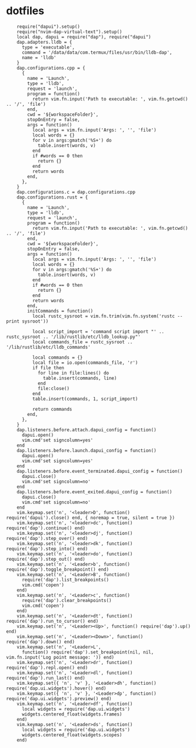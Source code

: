 # dotfiles

        require("dapui").setup()
        require("nvim-dap-virtual-text").setup()
        local dap, dapui = require("dap"), require("dapui")
        dap.adapters.lldb = {
          type = 'executable',
          command = '/data/data/com.termux/files/usr/bin/lldb-dap',
          name = 'lldb'
        }
        dap.configurations.cpp = {
          {
            name = 'Launch',
            type = 'lldb',
            request = 'launch',
            program = function()
              return vim.fn.input('Path to executable: ', vim.fn.getcwd() .. '/', 'file')
            end,
            cwd = '${workspaceFolder}',
            stopOnEntry = false,
            args = function()
              local args = vim.fn.input('Args: ', '', 'file')
              local words = {}
              for v in args:gmatch('%S+') do
                table.insert(words, v)
              end
              if #words == 0 then
                return {}
              end
              return words
            end,
          },
        }
        dap.configurations.c = dap.configurations.cpp
        dap.configurations.rust = {
          {
            name = 'Launch',
            type = 'lldb',
            request = 'launch',
            program = function()
              return vim.fn.input('Path to executable: ', vim.fn.getcwd() .. '/', 'file')
            end,
            cwd = '${workspaceFolder}',
            stopOnEntry = false,
            args = function()
              local args = vim.fn.input('Args: ', '', 'file')
              local words = {}
              for v in args:gmatch('%S+') do
                table.insert(words, v)
              end
              if #words == 0 then
                return {}
              end
              return words
            end,
            initCommands = function()
              local rustc_sysroot = vim.fn.trim(vim.fn.system('rustc --print sysroot'))
        
              local script_import = 'command script import "' .. rustc_sysroot .. '/lib/rustlib/etc/lldb_lookup.py"'
              local commands_file = rustc_sysroot .. '/lib/rustlib/etc/lldb_commands'
        
              local commands = {}
              local file = io.open(commands_file, 'r')
              if file then
                for line in file:lines() do
                  table.insert(commands, line)
                end
                file:close()
              end
              table.insert(commands, 1, script_import)
        
              return commands
            end,
          },
        }
        dap.listeners.before.attach.dapui_config = function()
          dapui.open()
          vim.cmd'set signcolumn=yes'
        end
        dap.listeners.before.launch.dapui_config = function()
          dapui.open()
          vim.cmd'set signcolumn=yes'
        end
        dap.listeners.before.event_terminated.dapui_config = function()
          dapui.close()
          vim.cmd'set signcolumn=no'
        end
        dap.listeners.before.event_exited.dapui_config = function()
          dapui.close()
          vim.cmd'set signcolumn=no'
        end
        vim.keymap.set('n', '<leader>D', function() require('dapui').close() end, { noremap = true, silent = true })
        vim.keymap.set('n', '<leader>dc', function() require('dap').continue() end)
        vim.keymap.set('n', '<leader>dj', function() require('dap').step_over() end)
        vim.keymap.set('n', '<leader>dk', function() require('dap').step_into() end)
        vim.keymap.set('n', '<leader>do', function() require('dap').step_out() end)
        vim.keymap.set('n', '<Leader>b', function() require('dap').toggle_breakpoint() end)
        vim.keymap.set('n', '<Leader>B', function()
          require('dap').list_breakpoints()
          vim.cmd('copen')
        end)
        vim.keymap.set('n', '<Leader>c', function()
          require('dap').clear_breakpoints()
          vim.cmd('copen')
        end)
        vim.keymap.set('n', '<Leader>dt', function() require('dap').run_to_cursor() end)
        vim.keymap.set('n', '<Leader><Up>', function() require('dap').up() end)
        vim.keymap.set('n', '<Leader><Down>', function() require('dap').down() end)
        vim.keymap.set('n', '<Leader>L',
          function() require('dap').set_breakpoint(nil, nil, vim.fn.input('Log point message: ')) end)
        vim.keymap.set('n', '<Leader>dr', function() require('dap').repl.open() end)
        vim.keymap.set('n', '<Leader>dl', function() require('dap').run_last() end)
        vim.keymap.set({ 'n', 'v' }, '<Leader>dh', function() require('dap.ui.widgets').hover() end)
        vim.keymap.set({ 'n', 'v' }, '<Leader>dp', function() require('dap.ui.widgets').preview() end)
        vim.keymap.set('n', '<Leader>df', function()
          local widgets = require('dap.ui.widgets')
          widgets.centered_float(widgets.frames)
        end)
        vim.keymap.set('n', '<Leader>ds', function()
          local widgets = require('dap.ui.widgets')
          widgets.centered_float(widgets.scopes)
        end)

